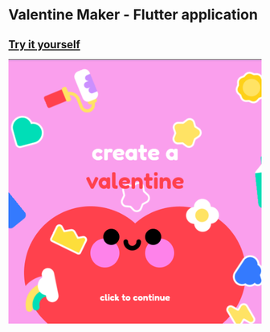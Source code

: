 # Valentine Maker - Flutter application

## [Try it yourself](https://valentine-maker.vercel.app/)

[![main image](.assets/image.png)](https://valentine-maker.vercel.app/)


